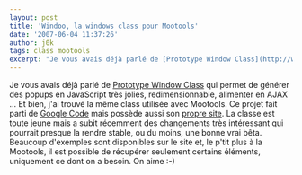 ```yaml
---
layout: post
title: 'Windoo, la windows class pour Mootools'
date: '2007-06-04 11:37:26'
author: j0k
tags: class mootools
excerpt: "Je vous avais déjà parlé de [Prototype Window Class](http://www.j0k3r.net/news-une-classe-pour-gerer-les-fenetres-avec-prototype-js-1340.html) qui permet de générer des popups en JavaScript très jolies, redimensionnable, alimenter en AJAX ...     \nEt bien, j'ai trouvé la même class utilisée avec Mootools. Ce projet fait parti de [Google      …"
---
```


Je vous avais déjà parlé de [Prototype Window Class](http://www.j0k3r.net/news-une-classe-pour-gerer-les-fenetres-avec-prototype-js-1340.html) qui permet de générer des popups en JavaScript très jolies, redimensionnable, alimenter en AJAX ...
Et bien, j'ai trouvé la même class utilisée avec Mootools. Ce projet fait parti de [Google Code](http://code.google.com/p/windoo/) mais possède aussi son [propre site](http://windoo.110mb.com/). La classe est toute jeune mais a subit récemment des changements très intéressant qui pourrait presque la rendre stable, ou du moins, une bonne vrai bêta.   Beaucoup d'exemples sont disponibles sur le site et, le p'tit plus à la Mootools, il est possible de récupérer seulement certains éléments, uniquement ce dont on a besoin. On aime :-)
